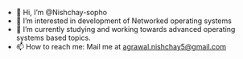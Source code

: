 - 👋 Hi, I’m @Nishchay-sopho
- 👀 I’m interested in development of Networked operating systems
- 🌱 I’m currently studying and working towards advanced operating systems based topics.
- 📫 How to reach me: Mail me at agrawal.nishchay5@gmail.com

<!---
Nishchay-sopho/Nishchay-sopho is a ✨ special ✨ repository because its `README.md` (this file) appears on your GitHub profile.
You can click the Preview link to take a look at your changes.
--->
